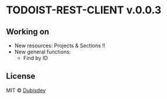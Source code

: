# TODOIST-REST-CLIENT v.0.0.3

## Working on

- New resources: Projects & Sections !!
- New general functions: 
  - Find by ID

## License

MIT © [Dubisdev](https://dubis.dev)
